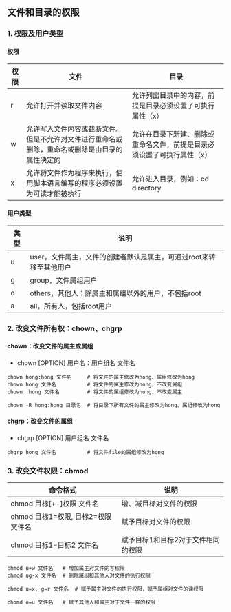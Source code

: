 ## 文件和目录的权限

### 1. 权限及用户类型

#### 权限

| 权限 | 文件                                                         | 目录                                                         |
| ---- | ------------------------------------------------------------ | ------------------------------------------------------------ |
| r    | 允许打开并读取文件内容                                       | 允许列出目录中的内容，前提是目录必须设置了可执行属性（x）    |
| w    | 允许写入文件内容或截断文件。但是不允许对文件进行重命名或删除，重命名或删除是由目录的属性决定的 | 允许在目录下新建、删除或重命名文件，前提是目录必须设置了可执行属性（x） |
| x    | 允许将文件作为程序来执行，使用脚本语言编写的程序必须设置为可读才能被执行 | 允许进入目录，例如：cd directory                             |

#### 用户类型

| 类型 | 说明                                                         |
| ---- | ------------------------------------------------------------ |
| u    | user，文件属主，文件的创建者默认是属主，可通过root来转移至其他用户 |
| g    | group，文件属组用户                                          |
| o    | others，其他人：除属主和属组以外的用户，不包括root           |
| a    | all，所有人，包括root用户                                    |

### 2. 改变文件所有权：chown、chgrp

#### chown：改变文件的属主或属组

- chown [OPTION] 用户名：用户组名 文件名

```shell
chown hong:hong 文件名		# 将文件的属主修改为hong、属组修改为hong
chown hong 文件名			# 将文件的属主修改为hong，不改变属组
chown :hong 文件名			# 将文件的属组修改为hong，不改变属主

chown -R hong:hong 目录名	# 将目录下所有文件的属主修改为hong、属组修改为hong
```

#### chgrp：改变文件的属组

- chgrp [OPTION] 用户组名 文件名

```shell
chgrp hong 文件名			# 将文件file的属组修改为hong
```

### 3. 改变文件权限：chmod

| 命令格式                            | 说明                               |
| ----------------------------------- | ---------------------------------- |
| chmod 目标[+-]权限 文件名           | 增、减目标对文件的权限             |
| chmod 目标1=权限, 目标2=权限 文件名 | 赋予目标对文件的权限               |
| chmod 目标1=目标2 文件名            | 赋予目标1和目标2对于文件相同的权限 |

```shell
chmod u+w 文件名	# 增加属主对文件的写权限
chmod ug-x 文件名	# 删除属组和其他人对文件的执行权限

chmod u=x, g=r 文件名	# 赋予属主对文件的执行权限，赋予属组对文件的读权限

chomd o=u 文件名	# 赋予其他人和属主对于文件一样的权限
```

